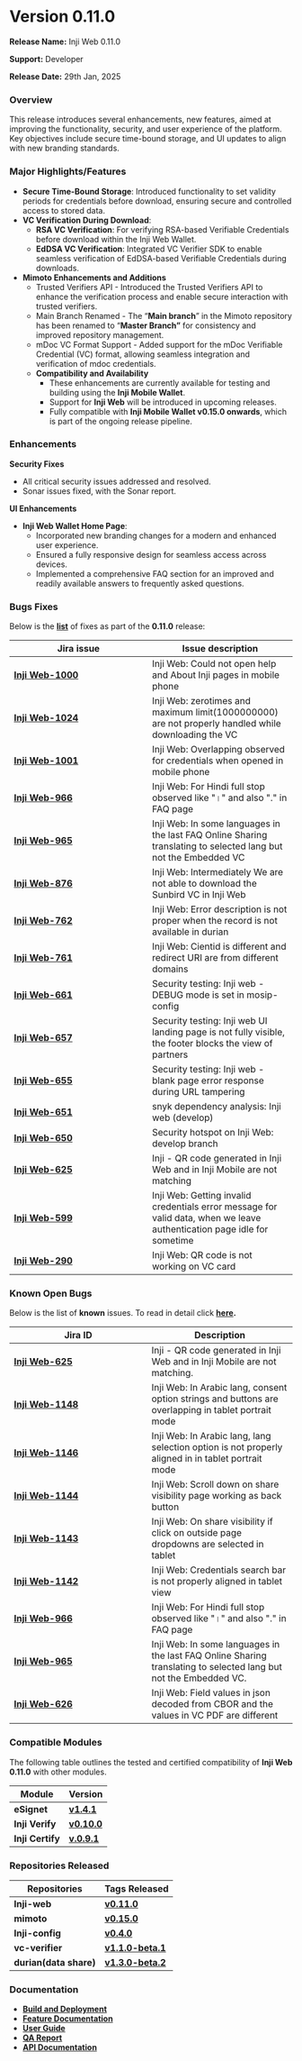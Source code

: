 # Version 0.11.0

**Release Name:** Inji Web 0.11.0

**Support:** Developer

**Release Date:** 29th Jan, 2025

### **Overview**

This release introduces several enhancements, new features, aimed at improving the functionality, security, and user experience of the platform. Key objectives include secure time-bound storage, and UI updates to align with new branding standards.

### **Major Highlights/Features**

* **Secure Time-Bound Storage**: Introduced functionality to set validity periods for credentials before download, ensuring secure and controlled access to stored data.
* **VC Verification During Download**:
  * **RSA VC Verification**: For verifying RSA-based Verifiable Credentials before download within the Inji Web Wallet.
  * **EdDSA VC Verification**: Integrated VC Verifier SDK to enable seamless verification of EdDSA-based Verifiable Credentials during downloads.
* **Mimoto Enhancements and Additions**
  * Trusted Verifiers API - Introduced the Trusted Verifiers API to enhance the verification process and enable secure interaction with trusted verifiers.
  * Main Branch Renamed - The “**Main branch**” in the Mimoto repository has been renamed to “**Master Branch”** for consistency and improved repository management.
  * mDoc VC Format Support - Added support for the mDoc Verifiable Credential (VC) format, allowing seamless integration and verification of mdoc credentials.
  * **Compatibility and Availability**
    * These enhancements are currently available for testing and building using the **Inji Mobile Wallet**.
    * Support for **Inji Web** will be introduced in upcoming releases.
    * Fully compatible with **Inji Mobile Wallet v0.15.0 onwards**, which is part of the ongoing release pipeline.

### **Enhancements**

**Security Fixes**

* All critical security issues addressed and resolved.
* Sonar issues fixed, with the Sonar report.

**UI Enhancements**

* **Inji Web Wallet Home Page**:
  * Incorporated new branding changes for a modern and enhanced user experience.
  * Ensured a fully responsive design for seamless access across devices.
  * Implemented a comprehensive FAQ section for an improved and readily available answers to frequently asked questions.

### **Bugs Fixes**

Below is the [**list**](https://mosip.atlassian.net/issues/INJIWEB-1024?jql=project%20%3D%20%22Inji%20Web%22%20AND%20fixversion%20IN%20%281.0.0%2C%200.11.0%29%20AND%20type%20%3D%20Bug%20ORDER%20BY%20created%20DESC) of fixes as part of the **0.11.0** release:

<table><thead><tr><th width="230">Jira issue</th><th>Issue description</th></tr></thead><tbody><tr><td><a href="https://mosip.atlassian.net/browse/INJIWEB-1000"><strong>Inji Web-1000</strong></a></td><td>Inji Web: Could not open help and About Inji pages in mobile phone</td></tr><tr><td><a href="https://mosip.atlassian.net/browse/INJIWEB-1024"><strong>Inji Web-1024</strong></a></td><td>Inji Web: zerotimes and maximum limit(1000000000) are not properly handled while downloading the VC</td></tr><tr><td><a href="https://mosip.atlassian.net/browse/INJIWEB-1001"><strong>Inji Web-1001</strong></a></td><td>Inji Web: Overlapping observed for credentials when opened in mobile phone</td></tr><tr><td><a href="https://mosip.atlassian.net/browse/INJIWEB-966"><strong>Inji Web-966</strong></a></td><td>Inji Web: For Hindi full stop observed like "।" and also "." in FAQ page</td></tr><tr><td><a href="https://mosip.atlassian.net/browse/INJIWEB-965"><strong>Inji Web-965</strong></a></td><td>Inji Web: In some languages in the last FAQ Online Sharing translating to selected lang but not the Embedded VC</td></tr><tr><td><a href="https://mosip.atlassian.net/browse/INJIWEB-876"><strong>Inji Web-876</strong></a></td><td>Inji Web: Intermediately We are not able to download the Sunbird VC in Inji Web</td></tr><tr><td><a href="https://mosip.atlassian.net/browse/INJIWEB-762"><strong>Inji Web-762</strong></a></td><td>Inji Web: Error description is not proper when the record is not available in durian</td></tr><tr><td><a href="https://mosip.atlassian.net/browse/INJIWEB-761"><strong>Inji Web-761</strong></a></td><td>Inji Web: Cientid is different and redirect URI are from different domains</td></tr><tr><td><a href="https://mosip.atlassian.net/browse/INJIWEB-661"><strong>Inji Web-661</strong></a></td><td>Security testing: Inji web - DEBUG mode is set in mosip-config</td></tr><tr><td><a href="https://mosip.atlassian.net/browse/INJIWEB-657"><strong>Inji Web-657</strong></a></td><td>Security testing: Inji web UI landing page is not fully visible, the footer blocks the view of partners</td></tr><tr><td><a href="https://mosip.atlassian.net/browse/INJIWEB-655"><strong>Inji Web-655</strong></a></td><td>Security testing: Inji web - blank page error response during URL tampering</td></tr><tr><td><a href="https://mosip.atlassian.net/browse/INJIWEB-651"><strong>Inji Web-651</strong></a></td><td>snyk dependency analysis: Inji web (develop)</td></tr><tr><td><a href="https://mosip.atlassian.net/browse/INJIWEB-650"><strong>Inji Web-650</strong></a></td><td>Security hotspot on Inji Web: develop branch</td></tr><tr><td><a href="https://mosip.atlassian.net/browse/INJIWEB-625"><strong>Inji Web-625</strong></a></td><td>Inji - QR code generated in Inji Web and in Inji Mobile are not matching</td></tr><tr><td><a href="https://mosip.atlassian.net/browse/INJIWEB-599"><strong>Inji Web-599</strong></a></td><td>Inji Web: Getting invalid credentials error message for valid data, when we leave authentication page idle for sometime</td></tr><tr><td><a href="https://mosip.atlassian.net/browse/INJIWEB-290"><strong>Inji Web-290</strong></a></td><td>Inji Web: QR code is not working on VC card</td></tr></tbody></table>

### **Known Open Bugs**

Below is the list of **known** issues. To read in detail click [**here**](https://mosip.atlassian.net/issues/?jql=project%3D%22Inji%20Web%22%20and%20type%20in%20%28bug%29%20and%20status%20not%20in%20%28closed%2C%20canceled%29%20order%20by%20created%20DESC)**.**

<table><thead><tr><th width="229">Jira ID</th><th>Description</th></tr></thead><tbody><tr><td><a href="https://mosip.atlassian.net/browse/INJIWEB-625"><strong>Inji Web-625</strong></a></td><td>Inji - QR code generated in Inji Web and in Inji Mobile are not matching.</td></tr><tr><td><a href="https://mosip.atlassian.net/browse/INJIWEB-1148"><strong>Inji Web-1148</strong></a></td><td>Inji Web: In Arabic lang, consent option strings and buttons are overlapping in tablet portrait mode</td></tr><tr><td><a href="https://mosip.atlassian.net/browse/INJIWEB-1146"><strong>Inji Web-1146</strong></a></td><td>Inji Web: In Arabic lang, lang selection option is not properly aligned in in tablet portrait mode</td></tr><tr><td><a href="https://mosip.atlassian.net/browse/INJIWEB-1144"><strong>Inji Web-1144</strong></a></td><td>Inji Web: Scroll down on share visibility page working as back button</td></tr><tr><td><a href="https://mosip.atlassian.net/browse/INJIWEB-1143"><strong>Inji Web-1143</strong></a></td><td>Inji Web: On share visibility if click on outside page dropdowns are selected in tablet</td></tr><tr><td><a href="https://mosip.atlassian.net/browse/INJIWEB-1142"><strong>Inji Web-1142</strong></a></td><td>Inji Web: Credentials search bar is not properly aligned in tablet view</td></tr><tr><td><a href="https://mosip.atlassian.net/browse/INJIWEB-966"><strong>Inji Web-966</strong></a></td><td>Inji Web: For Hindi full stop observed like "।" and also "." in FAQ page</td></tr><tr><td><a href="https://mosip.atlassian.net/browse/INJIWEB-965"><strong>Inji Web-965</strong></a></td><td>Inji Web: In some languages in the last FAQ Online Sharing translating to selected lang but not the Embedded VC.</td></tr><tr><td><a href="https://mosip.atlassian.net/browse/INJIWEB-626"><strong>Inji Web-626</strong></a></td><td>Inji Web: Field values in json decoded from CBOR and the values in VC PDF are different</td></tr></tbody></table>

### **Compatible Modules**

The following table outlines the tested and certified compatibility of **Inji Web 0.11.0** with other modules.

| Module           | Version                                                          |
| ---------------- | ---------------------------------------------------------------- |
| **eSignet**      | [**v1.4.1**](https://github.com/mosip/esignet/tree/v1.4.1)       |
| **Inji Verify**  | [**v0.10.0**](https://github.com/mosip/inji-verify/tree/v0.10.0) |
| **Inji Certify** | [**v.0.9.1**](https://github.com/mosip/inji-certify/tree/v0.9.1) |

### **Repositories Released**

| Repositories           | Tags Released                                                                |
| ---------------------- | ---------------------------------------------------------------------------- |
| **Inji-web**           |  [**v0.11.0**](https://github.com/mosip/inji-web/tree/v0.11.0)               |
| **mimoto**             | [**v0.15.0**](https://github.com/mosip/mimoto/tree/v0.15.0)                  |
| **Inji-config**        | [**v0.4.0**](https://github.com/mosip/inji-config/tree/v0.4.0)               |
| **vc-verifier**        | [**v1.1.0-beta.1**](https://github.com/mosip/vc-verifier/tree/V1.1.0-beta.1) |
| **durian(data share)** | [**v1.3.0-beta.2**](https://github.com/mosip/durian/tree/1.3.0-beta.2)       |



### Documentation

* [**Build and Deployment**](../../build-and-deploy/)
* [**Feature Documentation**](https://docs.mosip.io/inji/inji-web/functional-overview/features)
* [**User Guide**](https://docs.mosip.io/inji/inji-web/functional-overview/end-user-guide)
* [**QA Report**](https://docs.inji.io/inji-wallet/inji-web/inji-web/version-0.11.0/test-report)
* [**API Documentation**](https://docs.mosip.io/inji/inji-web/technical-overview/backend-services/mimoto-bff)
